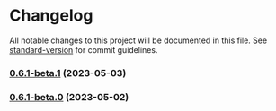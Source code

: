 # Changelog

All notable changes to this project will be documented in this file. See [standard-version](https://github.com/conventional-changelog/standard-version) for commit guidelines.

### [0.6.1-beta.1](https://github.com/audunru/gatsby-source-remote-file/compare/v0.6.1-beta.0...v0.6.1-beta.1) (2023-05-03)

### [0.6.1-beta.0](https://github.com/audunru/gatsby-source-remote-file/compare/v0.6.0-beta.1...v0.6.1-beta.0) (2023-05-02)
